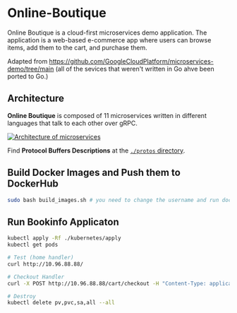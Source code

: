 # Online-Boutique


Online Boutique is a cloud-first microservices demo application. The application is a web-based e-commerce app where users can browse items, add them to the cart, and purchase them.

Adapted from https://github.com/GoogleCloudPlatform/microservices-demo/tree/main (all of the sevices that weren't written in Go ahve been ported to Go.)

## Architecture

**Online Boutique** is composed of 11 microservices written in different
languages that talk to each other over gRPC.

[![Architecture of
microservices](./architecture-diagram.png)](./architecture-diagram.png)

Find **Protocol Buffers Descriptions** at the [`./protos` directory](/protos).


## Build Docker Images and Push them to DockerHub

```bash
sudo bash build_images.sh # you need to change the username and run docker login
```

## Run Bookinfo Applicaton

```bash
kubectl apply -Rf ./kubernetes/apply
kubectl get pods

# Test (home handler)
curl http://10.96.88.88/

# Checkout Handler
curl -X POST http://10.96.88.88/cart/checkout -H "Content-Type: application/x-www-form-urlencoded" -d "email=test@example.com" -d "street_address=123 Main St" -d "zip_code=98101" -d "city=Seattle" -d "state=WA" -d "country=USA" -d "credit_card_number=4111111111111111" -d "credit_card_expiration_month=12" -d "credit_card_expiration_year=2025" -d "credit_card_cvv=123"

# Destroy
kubectl delete pv,pvc,sa,all --all
```